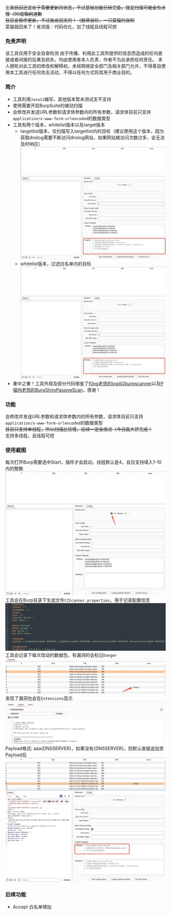 ~~工具目前还是处于需要更新的状态，不过基础功能已经完备，就是扫描可能会有点慢（90度鞠躬道歉~~
<br />~~目前会暂停更新，不过我会回来的！（敝帚自珍，一只菜猫的自知~~
<br />菜猫我回来了！省流版：代码优化，加了线程且线程可控

### 免责声明
该工具仅用于安全自查检测
由于传播、利用此工具所提供的信息而造成的任何直接或者间接的后果及损失，均由使用者本人负责，作者不为此承担任何责任。
本人拥有对此工具的修改和解释权。未经网络安全部门及相关部门允许，不得善自使用本工具进行任何攻击活动，不得以任何方式将其用于商业目的。

### 简介
* 工具利用`Java11`编写，其他版本暂未测试支不支持
* 使用需要开启BurpSuite的被动扫描
* 会修改并发送URL参数和请求体参数内的所有参数，请求体目前只支持`application/x-www-form-urlencoded`的数据类型
* 工具有两个版本，whitelist版本以及target版本
	* targetlist版本，仅扫描写入targetlist内的目标（建议使用这个版本，因为获取dnslog需要不断访问dnslog网站，如果网站被访问次数过多，会无法及时响应）
<br />![targetlist](./images/targetlist.jpg)
	* whitelist版本，过滤白名单内的目标
<br />![whitelist](./images/whitelist.jpg)
* 重中之重！工具外观及部分代码借鉴了[f0ng老师的log4j2burpscanner](https://github.com/f0ng/log4j2burpscanner)以及[P喵呜老师的BurpShiroPassiveScan](https://github.com/pmiaowu/BurpShiroPassiveScan)，感谢！

### 功能
会修改并发送URL参数和请求体参数内的所有参数，请求体目前只支持`application/x-www-form-urlencoded`的数据类型
<br />~~目前只支持单线程，所以扫描比较慢，后续一定会改进（今日画大饼完成！~~
<br />支持多线程，且线程可控

### 使用截图
每次打开Burp需要选中Start，插件才会启动，线程默认是4，且仅支持填入1-10内的整数
<br />![设置页面](./images/1.jpg)
<br />工具会在Burp目录下生成文件`CIScanner.properties`，用于记录配置信息
<br />![CIScanner.properties](./images/2.jpg)
<br />工具会记录下每次改动的数据包，有漏洞的会标记`Danger`
<br />![使用截图](./images/3.jpg)
<br />发现了漏洞也会在`Extensions`显示
<br />![发现漏洞](./images/4.jpg)
<br />Payload格式: aaa{DNSSERVER}，如果没有{DNSSERVER}，则默认直接追加至Payload后
<br />![Payload格式](./images/5.jpg)

### 后续功能
* Accept 白名单增加